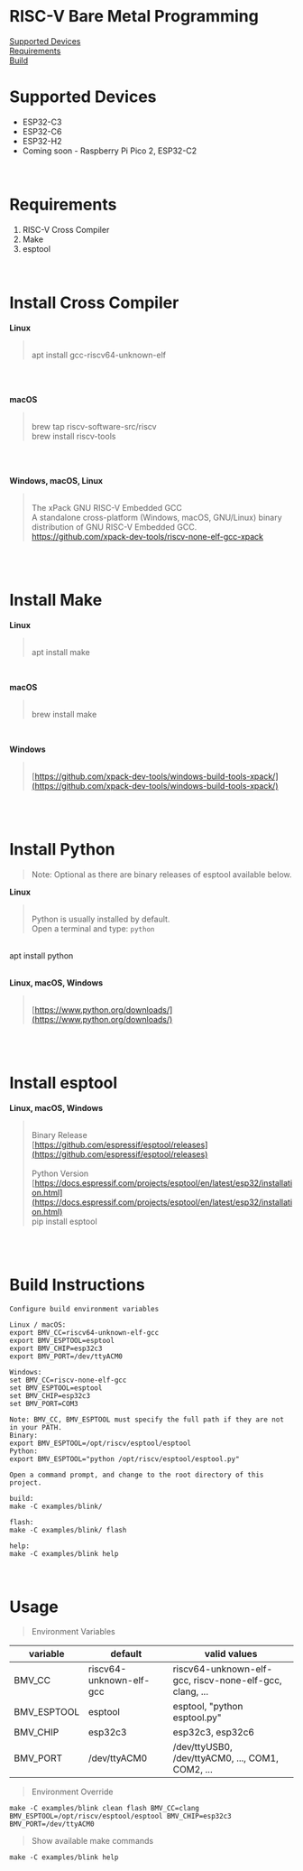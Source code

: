 <br>

# RISC-V Bare Metal Programming

[Supported Devices](#supported-devices)  
[Requirements](#requirements)  
[Build](#build-instructions)   

# Supported Devices
* ESP32-C3
* ESP32-C6
* ESP32-H2
* Coming soon - Raspberry Pi Pico 2, ESP32-C2

<br>

# Requirements

1. RISC-V Cross Compiler
2. Make
3. esptool

<br>

# Install Cross Compiler

**Linux**   
><br>apt install gcc-riscv64-unknown-elf  
<br>

<br>

**macOS**  
><br>brew tap riscv-software-src/riscv  
brew install riscv-tools  
<br>

<br>

**Windows, macOS, Linux**  
><br>The xPack GNU RISC-V Embedded GCC  
A standalone cross-platform (Windows, macOS, GNU/Linux) binary distribution of GNU RISC-V Embedded GCC.  <br>
https://github.com/xpack-dev-tools/riscv-none-elf-gcc-xpack  
<br>

<br>

# Install Make

**Linux**  
><br>apt install make   
<br>

**macOS**
><br>brew install make  
<br>

**Windows**  
><br>[https://github.com/xpack-dev-tools/windows-build-tools-xpack/](https://github.com/xpack-dev-tools/windows-build-tools-xpack/)  
<br>

<br>

# Install Python
>Note: Optional as there are binary releases of esptool available below.

**Linux**  
><br>Python is usually installed by default.  
Open a terminal and type: `python`  
<br>
apt install python  
<br>

<br>

**Linux, macOS, Windows**  
><br>[https://www.python.org/downloads/](https://www.python.org/downloads/)  
<br>

<br>

# Install esptool

**Linux, macOS, Windows**  
><br>Binary Release<br>[https://github.com/espressif/esptool/releases](https://github.com/espressif/esptool/releases)  
<br>Python Version  
[https://docs.espressif.com/projects/esptool/en/latest/esp32/installation.html](https://docs.espressif.com/projects/esptool/en/latest/esp32/installation.html)  
pip install esptool  
<br>

<br>

# Build Instructions

```
Configure build environment variables

Linux / macOS:
export BMV_CC=riscv64-unknown-elf-gcc
export BMV_ESPTOOL=esptool
export BMV_CHIP=esp32c3
export BMV_PORT=/dev/ttyACM0

Windows:
set BMV_CC=riscv-none-elf-gcc
set BMV_ESPTOOL=esptool
set BMV_CHIP=esp32c3
set BMV_PORT=COM3

Note: BMV_CC, BMV_ESPTOOL must specify the full path if they are not in your PATH.
Binary:
export BMV_ESPTOOL=/opt/riscv/esptool/esptool
Python:
export BMV_ESPTOOL="python /opt/riscv/esptool/esptool.py"
```

```
Open a command prompt, and change to the root directory of this project.

build:
make -C examples/blink/

flash:
make -C examples/blink/ flash

help:
make -C examples/blink help
```

<br>

# Usage

> Environment Variables

| variable                | default                 | valid values                                            |
| ----------------------- | ----------------------- | ------------------------------------------------------- |
| BMV_CC                  | riscv64-unknown-elf-gcc | riscv64-unknown-elf-gcc, riscv-none-elf-gcc, clang, ... |
| BMV_ESPTOOL             | esptool                 | esptool, "python esptool.py"                            |
| BMV_CHIP                | esp32c3                 | esp32c3, esp32c6                                        |
| BMV_PORT                | /dev/ttyACM0            | /dev/ttyUSB0, /dev/ttyACM0, ..., COM1, COM2, ...        |

>Environment Override

`make -C examples/blink clean flash BMV_CC=clang BMV_ESPTOOL=/opt/riscv/esptool/esptool BMV_CHIP=esp32c3 BMV_PORT=/dev/ttyACM0`

>Show available make commands

`make -C examples/blink help`  
